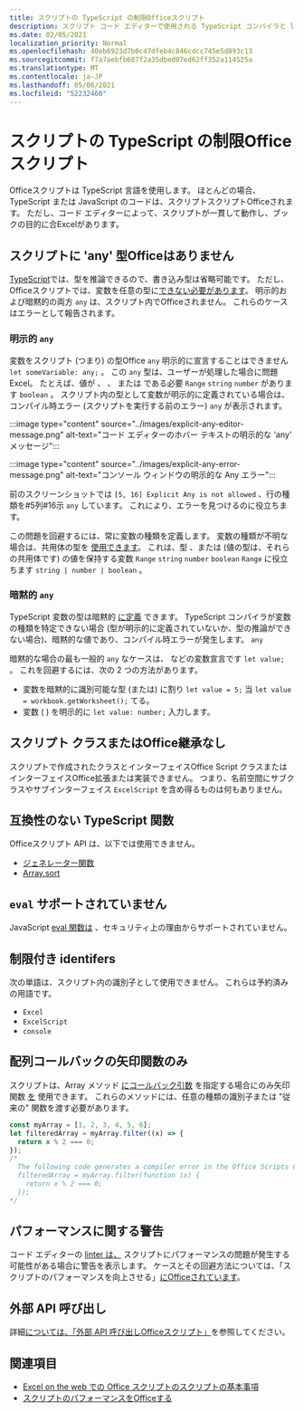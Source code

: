 ```yaml
---
title: スクリプトの TypeScript の制限Officeスクリプト
description: スクリプト コード エディターで使用される TypeScript コンパイラと linter のOfficeします。
ms.date: 02/05/2021
localization_priority: Normal
ms.openlocfilehash: 40eb6923d7b0c47dfeb4c846cdcc745e5d893c13
ms.sourcegitcommit: f7a7aebfb687f2a35dbed07ed62ff352a114525a
ms.translationtype: MT
ms.contentlocale: ja-JP
ms.lasthandoff: 05/06/2021
ms.locfileid: "52232460"
---
```

# <a name="typescript-restrictions-in-office-scripts"></a>スクリプトの TypeScript の制限Officeスクリプト

Officeスクリプトは TypeScript 言語を使用します。 ほとんどの場合、TypeScript または JavaScript のコードは、スクリプトスクリプトOfficeされます。 ただし、コード エディターによって、スクリプトが一貫して動作し、ブックの目的に合Excelがあります。

## <a name="no-any-type-in-office-scripts"></a>スクリプトに 'any' 型Officeはありません

[TypeScript](https://www.typescriptlang.org/docs/handbook/typescript-in-5-minutes.html)では、型を推論できるので、書き込み型は省略可能です。 ただし、Officeスクリプトでは、変数を任意の型に[できない必要があります](https://www.typescriptlang.org/docs/handbook/basic-types.html#any)。 明示的および暗黙的の両方 `any` は、スクリプト内でOfficeされません。 これらのケースはエラーとして報告されます。

### <a name="explicit-any"></a>明示的 `any`

変数をスクリプト (つまり) の型Office `any` 明示的に宣言することはできません `let someVariable: any;` 。 この `any` 型は、ユーザーが処理した場合に問題Excel。 たとえば、値が 、 、 または である必要 `Range` `string` `number` があります `boolean` 。 スクリプト内の型として変数が明示的に定義されている場合は、コンパイル時エラー (スクリプトを実行する前のエラー) `any` が表示されます。

:::image type="content" source="../images/explicit-any-editor-message.png" alt-text="コード エディターのホバー テキストの明示的な 'any' メッセージ":::

:::image type="content" source="../images/explicit-any-error-message.png" alt-text="コンソール ウィンドウの明示的な Any エラー":::

前のスクリーンショットでは `[5, 16] Explicit Any is not allowed` 、行の種類を#5列#16示 `any` しています。 これにより、エラーを見つけるのに役立ちます。

この問題を回避するには、常に変数の種類を定義します。 変数の種類が不明な場合は、共用体の型を [使用できます](https://www.typescriptlang.org/docs/handbook/unions-and-intersections.html)。 これは、型 、または (値の型は、それらの共用体です) の値を保持する変数 `Range` `string` `number` `boolean` `Range` に役立ちます `string | number | boolean` 。

### <a name="implicit-any"></a>暗黙的 `any`

TypeScript 変数の型は暗黙的 [に定義](https://www.typescriptlang.org/docs/handbook/type-inference.html) できます。 TypeScript コンパイラが変数の種類を特定できない場合 (型が明示的に定義されていないか、型の推論ができない場合)、暗黙的な値であり、コンパイル時エラーが発生します。 `any`

暗黙的な場合の最も一般的 `any` なケースは、 などの変数宣言です `let value;` 。 これを回避するには、次の 2 つの方法があります。

* 変数を暗黙的に識別可能な型 (または) に割り `let value = 5;` 当 `let value = workbook.getWorksheet();` てる。
* 変数 ( ) を明示的に `let value: number;` 入力します。

## <a name="no-inheriting-office-script-classes-or-interfaces"></a>スクリプト クラスまたはOffice継承なし

スクリプトで作成されたクラスとインターフェイスOffice Script クラスまたはインターフェイスOffice[](https://www.typescriptlang.org/docs/handbook/classes.html#inheritance)拡張または実装できません。 つまり、名前空間にサブクラスやサブインターフェイス `ExcelScript` を含め得るものは何もありません。

## <a name="incompatible-typescript-functions"></a>互換性のない TypeScript 関数

Officeスクリプト API は、以下では使用できません。

* [ジェネレーター関数](https://developer.mozilla.org/docs/Web/JavaScript/Guide/Iterators_and_Generators#generator_functions)
* [Array.sort](https://developer.mozilla.org/docs/Web/JavaScript/Reference/Global_Objects/Array/sort)

## <a name="eval-is-not-supported"></a>`eval` サポートされていません

JavaScript [eval 関数は](https://developer.mozilla.org/docs/Web/JavaScript/Reference/Global_Objects/eval) 、セキュリティ上の理由からサポートされていません。

## <a name="restricted-identifers"></a>制限付き identifers

次の単語は、スクリプト内の識別子として使用できません。 これらは予約済みの用語です。

* `Excel`
* `ExcelScript`
* `console`

## <a name="only-arrow-functions-in-array-callbacks"></a>配列コールバックの矢印関数のみ

スクリプトは、Array メソッド [にコールバック引数](https://developer.mozilla.org/docs/Web/JavaScript/Reference/Functions/Arrow_functions) を指定する場合にのみ矢印関数 [を](https://developer.mozilla.org/docs/Web/JavaScript/Reference/Global_Objects/Array) 使用できます。 これらのメソッドには、任意の種類の識別子または "従来の" 関数を渡す必要があります。

```TypeScript
const myArray = [1, 2, 3, 4, 5, 6];
let filteredArray = myArray.filter((x) => {
  return x % 2 === 0;
});
/*
  The following code generates a compiler error in the Office Scripts Code Editor.
  filteredArray = myArray.filter(function (x) {
    return x % 2 === 0;
  });
*/
```

## <a name="performance-warnings"></a>パフォーマンスに関する警告

コード エディターの [linter は、](https://wikipedia.org/wiki/Lint_(software)) スクリプトにパフォーマンスの問題が発生する可能性がある場合に警告を表示します。 ケースとその回避方法については、「スクリプトのパフォーマンスを向上させる」[にOfficeされています](web-client-performance.md)。

## <a name="external-api-calls"></a>外部 API 呼び出し

詳細[については、「外部 API 呼び出しOfficeスクリプト」](external-calls.md)を参照してください。

## <a name="see-also"></a>関連項目

* [Excel on the web での Office スクリプトのスクリプトの基本事項](scripting-fundamentals.md)
* [スクリプトのパフォーマンスをOfficeする](web-client-performance.md)
